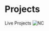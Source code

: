 # Projects
Live Projects 
![NC](https://github.com/TripathyRohit/Projects/assets/138881913/77c17237-7729-4c5d-bbfc-e3ba465df6c5)
